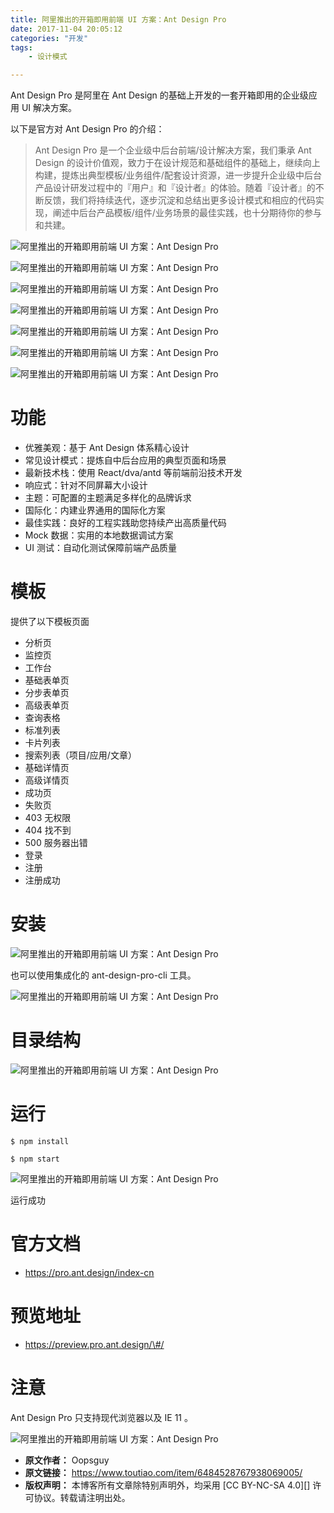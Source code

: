 ```yaml
---
title: 阿里推出的开箱即用前端 UI 方案：Ant Design Pro
date: 2017-11-04 20:05:12
categories: "开发"
tags:
	- 设计模式

---
```


Ant Design Pro 是阿里在 Ant Design 的基础上开发的一套开箱即用的企业级应用 UI 解决方案。

以下是官方对 Ant Design Pro 的介绍：

> Ant Design Pro 是一个企业级中后台前端/设计解决方案，我们秉承 Ant Design 的设计价值观，致力于在设计规范和基础组件的基础上，继续向上构建，提炼出典型模板/业务组件/配套设计资源，进一步提升企业级中后台产品设计研发过程中的『用户』和『设计者』的体验。随着『设计者』的不断反馈，我们将持续迭代，逐步沉淀和总结出更多设计模式和相应的代码实现，阐述中后台产品模板/组件/业务场景的最佳实践，也十分期待你的参与和共建。

![阿里推出的开箱即用前端 UI 方案：Ant Design Pro][UI _Ant Design Pro]

![阿里推出的开箱即用前端 UI 方案：Ant Design Pro][UI _Ant Design Pro 1]

![阿里推出的开箱即用前端 UI 方案：Ant Design Pro][UI _Ant Design Pro 2]

![阿里推出的开箱即用前端 UI 方案：Ant Design Pro][UI _Ant Design Pro 3]

![阿里推出的开箱即用前端 UI 方案：Ant Design Pro][UI _Ant Design Pro 4]

![阿里推出的开箱即用前端 UI 方案：Ant Design Pro][UI _Ant Design Pro 5]

![阿里推出的开箱即用前端 UI 方案：Ant Design Pro][UI _Ant Design Pro 6]

# 功能 #

 *  优雅美观：基于 Ant Design 体系精心设计
 *  常见设计模式：提炼自中后台应用的典型页面和场景
 *  最新技术栈：使用 React/dva/antd 等前端前沿技术开发
 *  响应式：针对不同屏幕大小设计
 *  主题：可配置的主题满足多样化的品牌诉求
 *  国际化：内建业界通用的国际化方案
 *  最佳实践：良好的工程实践助您持续产出高质量代码
 *  Mock 数据：实用的本地数据调试方案
 *  UI 测试：自动化测试保障前端产品质量

# 模板 #

提供了以下模板页面

 *  分析页
 *  监控页
 *  工作台
 *  基础表单页
 *  分步表单页
 *  高级表单页
 *  查询表格
 *  标准列表
 *  卡片列表
 *  搜索列表（项目/应用/文章）
 *  基础详情页
 *  高级详情页
 *  成功页
 *  失败页
 *  403 无权限
 *  404 找不到
 *  500 服务器出错
 *  登录
 *  注册
 *  注册成功

# 安装 #

![阿里推出的开箱即用前端 UI 方案：Ant Design Pro][UI _Ant Design Pro 7]

也可以使用集成化的 ant-design-pro-cli 工具。

![阿里推出的开箱即用前端 UI 方案：Ant Design Pro][UI _Ant Design Pro 8]

# 目录结构 #

![阿里推出的开箱即用前端 UI 方案：Ant Design Pro][UI _Ant Design Pro 9]

# 运行 #

    $ npm install

    $ npm start

![阿里推出的开箱即用前端 UI 方案：Ant Design Pro][UI _Ant Design Pro 10]

运行成功

# 官方文档 #

 *  https://pro.ant.design/index-cn

# 预览地址 #

 *  https://preview.pro.ant.design/\#/

# 注意 #

Ant Design Pro 只支持现代浏览器以及 IE 11 。

![阿里推出的开箱即用前端 UI 方案：Ant Design Pro][UI _Ant Design Pro 11]


[UI _Ant Design Pro]: /pro/os/crawler/BZJB-FBVN-AQ2U.jpg
[UI _Ant Design Pro 1]: /pro/os/crawler/A6FU-R2B6-B2UZ.jpg
[UI _Ant Design Pro 2]: /pro/os/crawler/FVVI-IAQ6-NQ6Z.jpg
[UI _Ant Design Pro 3]: /pro/os/crawler/IRRY-7ZIR-RQEN.jpg
[UI _Ant Design Pro 4]: /pro/os/crawler/2AU7-ZBFY-NREV.jpg
[UI _Ant Design Pro 5]: /pro/os/crawler/NUMR-BMFV-ZMVV.jpg
[UI _Ant Design Pro 6]: /pro/os/crawler/677N-QVFM-Q6F3.jpg
[UI _Ant Design Pro 7]: /pro/os/crawler/AJ2M-NJJR-ZRYF.jpg
[UI _Ant Design Pro 8]: /pro/os/crawler/RF2M-BVRR-AREF.jpg
[UI _Ant Design Pro 9]: /pro/os/crawler/QARZ-IVZI-YA7F.jpg
[UI _Ant Design Pro 10]: /pro/os/crawler/67JI-I2NV-FEQI.jpg
[UI _Ant Design Pro 11]: /pro/os/crawler/EYRZ-RQRA-EUB3.jpg
 *  **原文作者：** Oopsguy
 *  **原文链接：** https://www.toutiao.com/item/6484528767938069005/
 *  **版权声明：** 本博客所有文章除特别声明外，均采用 [CC BY-NC-SA 4.0][] 许可协议。转载请注明出处。
